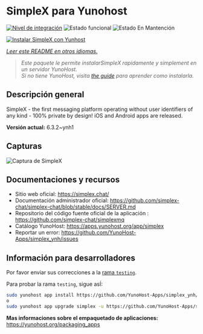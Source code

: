<!--
Este archivo README esta generado automaticamente<https://github.com/YunoHost/apps/tree/master/tools/readme_generator>
No se debe editar a mano.
-->

# SimpleX para Yunohost

[![Nivel de integración](https://apps.yunohost.org/badge/integration/simplex)](https://ci-apps.yunohost.org/ci/apps/simplex/)
![Estado funcional](https://apps.yunohost.org/badge/state/simplex)
![Estado En Mantención](https://apps.yunohost.org/badge/maintained/simplex)

[![Instalar SimpleX con Yunhost](https://install-app.yunohost.org/install-with-yunohost.svg)](https://install-app.yunohost.org/?app=simplex)

*[Leer este README en otros idiomas.](./ALL_README.md)*

> *Este paquete le permite instalarSimpleX rapidamente y simplement en un servidor YunoHost.*  
> *Si no tiene YunoHost, visita [the guide](https://yunohost.org/install) para aprender como instalarla.*

## Descripción general

SimpleX - the first messaging platform operating without user identifiers of any kind - 100% private by design! iOS and Android apps are released.

**Versión actual:** 6.3.2~ynh1

## Capturas

![Captura de SimpleX](./doc/screenshots/conversation.png)

## Documentaciones y recursos

- Sitio web oficial: <https://simplex.chat/>
- Documentación administrador oficial: <https://github.com/simplex-chat/simplex-chat/blob/stable/docs/SERVER.md>
- Repositorio del código fuente oficial de la aplicación : <https://github.com/simplex-chat/simplexmq>
- Catálogo YunoHost: <https://apps.yunohost.org/app/simplex>
- Reportar un error: <https://github.com/YunoHost-Apps/simplex_ynh/issues>

## Información para desarrolladores

Por favor enviar sus correcciones a la [rama `testing`](https://github.com/YunoHost-Apps/simplex_ynh/tree/testing).

Para probar la rama `testing`, sigue asÍ:

```bash
sudo yunohost app install https://github.com/YunoHost-Apps/simplex_ynh/tree/testing --debug
o
sudo yunohost app upgrade simplex -u https://github.com/YunoHost-Apps/simplex_ynh/tree/testing --debug
```

**Mas informaciones sobre el empaquetado de aplicaciones:** <https://yunohost.org/packaging_apps>

